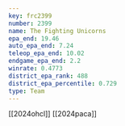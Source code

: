 ```yaml
---
key: frc2399
number: 2399
name: The Fighting Unicorns
epa_end: 19.46
auto_epa_end: 7.24
teleop_epa_end: 10.02
endgame_epa_end: 2.2
winrate: 0.4773
district_epa_rank: 488
district_epa_percentile: 0.729
type: Team
---
```

[[2024ohcl]]
[[2024paca]]
